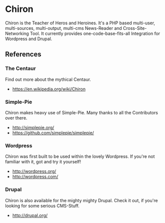 # Chiron

Chiron is the Teacher of Heros and Heroines. It's a PHP based multi-user, multi-sources, multi-output, multi-cms News-Reader and Cross-Site-Networking Tool. It currently provides one-code-base-fits-all Integration for Wordpress and Drupal.


## References

### The Centaur

Find out more about the mythical Centaur.

* https://en.wikipedia.org/wiki/Chiron


### Simple-Pie

Chiron makes heavy use of Simple-Pie. Many thanks to all the Contributors over there.

* http://simplepie.org/
* https://github.com/simplepie/simplepie/

### Wordpress

Chiron was first built to be used within the lovely Wordpress. If you're not familiar with it, got and try it yourself!

* http://wordpress.org/
* http://wordpress.com/

### Drupal

Chiron is also available for the mighty mighty Drupal. Check it out, if you're looking for some serious CMS-Stuff.

* http://drupal.org/
